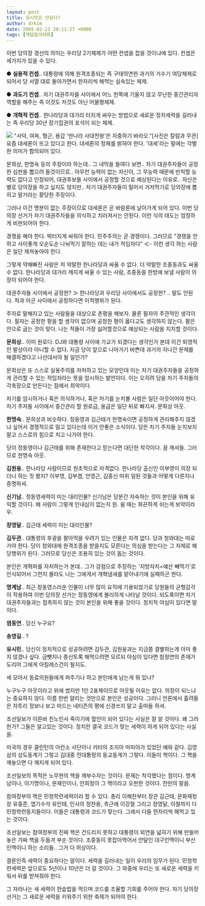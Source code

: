 ```yaml
---
layout: post
title: 유시민은 안된다?
author: drkim
date: 2005-02-21 20:11:27 +0900
tags: [깨달음의대화]
---
```

이번 당의장 경선의 의미는 우리당 2기체제가 어떤 컨셉을 잡을 것이냐에 있다. 컨셉은 세가지가 있을 수 있다.   
  
● **실용적 컨셉**.. 대통령에 의해 원격조종되는 즉 구태의연한 과거의 거수기 여당체제로 되어서 당 서열 대로 돌아가면서 한자리씩 해먹는 실속있는 체제.    
  
● **과도기 컨셉**.. 차기 대권주자들 사이에서 어느 한쪽에 기울지 않고 무난한 중간관리자 역할을 해주는 즉 이것도 저것도 아닌 어물쩡체제.    
  
● **개혁적 컨셉**.. 한나라당과 대가리 터지게 싸우는 방법으로 새로운 정치세력을 길러내는 즉 우리당 30년 장기집권의 포석이 되는 체제. 


    

    
          
  
![](http://www1.seoprise.com/victory/osjoon/bbs/data/editor_01/SSI_20050214185040.jpg) "사덕, 여옥, 형근, 용갑 '딴나라 사대천왕'은 자중하기 바라오."[사진은 칼럼과 무관]   
요즘 대세론이 뜨고 있다고 한다. 대세론의 정체를 밝혀야 한다. '대세'라는 말에는 각별한 의미가 함의되어 있다.    
  
문희상, 한명숙 등의 주장이라 하는데.. 그 내막을 들여다 보면.. 차기 대권주자들이 공정한 심판을 뽑으려 들것이므로.. 아무런 능력이 없는 자신이, 그 무능력 때문에 반칙할 능력도 없다고 인정되어, 대권후보들 사이에서 공정할 것으로 예상된다는 이유로.. 자신은 별로 당의장을 하고 싶지도 않지만.. 차기 대권주자들이 밀어서 거저먹기로 당의장에 뽑히고 말거라는 황당한 주장이다.    
  
그러나 이건 명분이 없는 주장이므로 대세론은 곧 바람론에 날아가게 되어 있다. 이번 당의장 선거가 차기 대권주자들을 의식하고 치러져서는 안된다. 이런 식의 태도는 엄정하게 비판되어야 한다.    
  
경쟁을 해야 한다. 박터지게 싸워야 한다. 민주주의는 곧 경쟁이다. 그러므로 "경쟁을 안하고 사이좋게 오순도순 나눠먹기 잘하는 데는 내가 적임자다" ≪- 이런 생각 하는 사람은 일단 제쳐놓아야 한다.    
  
그렇게 약해빠진 사람은 저 악랄한 한나라당과 싸울 수 없다. 더 악랄한 조중동과도 싸울 수 없다. 한나라당과 대가리 깨지게 싸울 수 있는 사람, 조중동을 한방에 보낼 사람이 의장이 되어야 한다.    
  
대권주자들 사이에서 공정한? ≫ 한나라당과 우리당 사이에서도 공정한? .. 말도 안된다. 적과 아군 사이에서 공정하다면 이적행위가 된다.    
  
주자로 말해지고 있는 사람들을 대상으로 촌평을 해보자. 물론 필자의 주관적인 생각이다. 필자는 공정한 평을 할 생각이 없으며 공정한 평이 옳다고도 생각하지 않는다. 팔은 안으로 굽는 것이 맞다. 나는 적들이 가장 싫어할것으로 예상되는 사람을 지지할 것이다.    
  
**문희상.**. 이미 원로다. DJ와 대통령 사이에 가교가 되겠다는 생각인가 본데 이건 퇴영적인 발상이라 아니할 수 없다. 지금 당이 앞으로 나아가기 바쁜데 과거의 지나간 문제를 해결하겠다고 나선대서야 될 일인가?    
  
문희상은 또 스스로 실용주의를 자처하고 있는 모양인데 이는 차기 대권주자들을 공정하게 관리할 수 있는 적임자라는 뜻을 암시하는 발언이다. 이는 오히려 당을 차기 주자들의 각축장으로 만든다는 점에서 최악이다.    
  
차기를 암시하거나 혹은 의식하거나, 혹은 차기를 눈치볼 사람은 일단 아웃이어야 한다. 차기 주자들 사이에서 중간관리 할 원로급, 옹급은 일단 뒤로 빠지셔. 문희상 아웃.    
  
**한명숙**.. 문희상과 비슷하다. 정동영과 김근태가 한명숙이면 공정하게 관리해주지 않겠냐 싶어서 경쟁적으로 밀고 있다는데 이거 안좋은 소식이다. 당은 차기 주자들 눈치보지 말고 스스로의 힘으로 치고 나가야 한다.    
  
당이 정동영이나 김근태를 위해 존재한다고 믿는다면 대단한 착각이다. 꿈 깨셔들. 그러므로 한명숙 아웃.    
  
**김원웅**.. 한나라당 사람이므로 원초적으로 자격없다. 한나라당 출신인 이부영이 의장 되더니 하는 짓 봤지? 이부영, 김부겸, 안영근, 김홍신 따위 덜된 것들과 어떻게 다른지나 증명하셔.    
  
**신기남**.. 정동영세력이 미는 대리인물? 신기남은 당분간 자숙하는 것이 본인을 위해 유익할 것이다. 왜 사람이 그렇게 인내심이 없는지 원. 쉴 때는 화끈하게 쉬는게 보약이라우.    
  
**장영달**.. 김근태 세력이 미는 대리인물?    
  
**김두관**.. 대통령의 후광을 팔아먹을 우려가 있는 인물은 자격 없다. 당과 청와대는 따로가야 한다. 당이 청와대에 원격조종을 받을지도 모른다는 의심을 받는다는 그 자체로 해당행위가 된다. 그러므로 당신은 조용히 있는 것이 돕는 것이다.    
  
본인은 개혁파를 자처하는가 본데.. 그가 강점으로 주장하는 '지방자치=예산 빼먹기'로 인식되어서 그런지 몰라도 나는 그에게서 개혁냄새를 맡아내기에 실패하곤 한다.    
  
**명계남**.. 최근 정동영스러운 인물이 너무 많이 요직에 기용되었기로 당원들의 균형감각이 작용하여 이번 당의장 선거는 정동영에게 불리하게 나타날 것이다. 되도록이면 차기 대권주자들과는 접촉하지 않는 것이 본인을 위해 좋을 것이다. 정치적 야심이 있다면 말이다.    
  
**염동연**.. 당신 누구요?    
  
**송영길**.. ?    
  
**유시민**.. 당신이 정치적으로 성공하려면 김두관, 김원웅과는 지금쯤 결별하는게 아마 좋지 않겠나 싶다. 금뺏지나 종신토록 해먹으려면 모르되 야심이 있다면 참정연의 존재가 도리어 그에게 아킬레스건이 될지도.    
  
세 모아서 동료의원들에게 퍼주기나 하고 본인에게 남는게 뭐 있나? 


  
   
  
누구누구 아웃이라고 위에 썼지만 1인 2표제이므로 아웃될 이유는 없다. 의장이 되느냐는 중요하지 않다. 이름 한번 알리는 것만으로 본인은 성공이다. 그러니 언론에서 흘려들은 자투리 정보나 보고 떠드는 네티즌의 평에 신경쓰지 말고 출마들 하셔.    
  
조선일보가 이른바 친노인사 죽이기에 혈안이 되어 있다는 사실은 잘 알 것이다. 왜 그러한가? 그들은 알고있는 것이다. 정치란 결국 코드가 맞는 세력이 하게 되어 있다는 사실을.    
  
미국의 경우 클린턴의 아칸소 사단이나 카터의 조지아 마피아가 있었던 예와 같다. 김영삼의 상도동계가 그렇고 김대중 전대통령의 동교동계가 그렇다. 이들이 핵이다. 그 핵을 깨놓으면 다 깨지게 되어 있다.    
  
조선일보의 목적은 노무현의 핵을 깨부수자는 것이다. 문제는 착각했다는 점이다. 명계남이나, 이기명이나, 문재인이나, 안희정이 그 핵이라고 오판한 것이다. 천만의 말씀.    
  
참여정부의 핵은 민청학련세력이라 할 수 있다. 총리 이해찬부터 장관 김근태, 문화재청장 유홍준, 엽기수석 유인태, 인사의 정찬용, 측근에 이강철 그리고 장영달, 이철까지 다 민청학련동지들이다. 이들은 대통령과 코드가 맞는다. 그래서 다들 한자리씩 해먹고 있는 것이다.    
  
조선일보는 참여정부의 진짜 핵은 건드리지 못하고 대통령이 외연을 넓히기 위해 만들어놓은 가짜 핵을 두들겨 부순 것이다. 조중동이 못잡아먹어서 안달인 대구인맥이니 부산인맥이니 하는 소리들.. 그거 다 허상이다. 
  
  
결론인즉 세력이 중요하다는 말이다. 세력을 길러내는 일이 우리의 임무가 된다. 민청학련세력은 앞으로도 5년이나 10년은 더 갈 것이다. 그 와중에 우리는 또 새로운 세력을 키워서 뒤를 받쳐줘야 한다. 
  
  
그 자라나는 새 세력이 한솥밥을 먹으며 코드를 조율할 기회를 주어야 한다. 차기 당의장 선거는 그 새로운 세력을 키워주기 위한 축제가 되어야 한다.